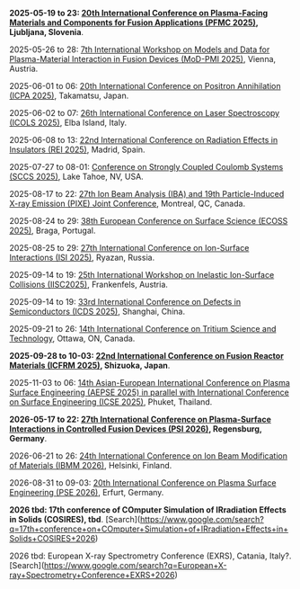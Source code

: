 **2025-05-19 to 23: [20th International Conference on Plasma-Facing Materials and Components for Fusion Applications (PFMC 2025)](https://pfmc20.com), Ljubljana, Slovenia**.

2025-05-26 to 28: [7th International Workshop on Models and Data for Plasma-Material Interaction in Fusion Devices (MoD-PMI 2025)](https://amdis.iaea.org/meetings/mod-pmi-2025/), Vienna, Austria.

2025-06-01 to 06: [20th International Conference on Positron Annihilation (ICPA 2025)](https://confit.atlas.jp/guide/event/icpa20/top), Takamatsu, Japan.

2025-06-02 to 07: [26th International Conference on Laser Spectroscopy (ICOLS 2025)](https://icols2025.it), Elba Island, Italy.

2025-06-08 to 13: [22nd International Conference on Radiation Effects in Insulators (REI 2025)](https://rei22madrid.csic.es), Madrid, Spain.

2025-07-27 to 08-01: [Conference on Strongly Coupled Coulomb Systems (SCCS 2025)](https://event.fourwaves.com/sccs2025/), Lake Tahoe, NV, USA.

2025-08-17 to 22: [27th Ion Beam Analysis (IBA) and 19th Particle-Induced  X-ray Emission (PIXE) Joint Conference](https://ibapixe.org), Montreal, QC, Canada.

2025-08-24 to 29: [38th European Conference on Surface Science (ECOSS 2025)](https://ecoss38.pt), Braga, Portugal.

2025-08-25 to 29: [27th International Conference on Ion-Surface Interactions (ISI 2025)](http://isi2025.yarsu.ru/eng/first_en.html), Ryazan, Russia.

2025-09-14 to 19: [25th International Workshop on Inelastic Ion-Surface Collisions (IISC2025)](https://tuwien.at/en/phy/iap/conferences/iisc25), Frankenfels, Austria.

2025-09-14 to 19: [33rd International Conference on Defects in Semiconductors (ICDS 2025)](https://icds2025.org), Shanghai, China.

2025-09-21 to 26: [14th International Conference on Tritium Science and Technology](https://tritium2025.com), Ottawa, ON, Canada.

**2025-09-28 to 10-03: [22nd International Conference on Fusion Reactor Materials (ICFRM 2025)](https://icfrm-22.com), Shizuoka, Japan**.

2025-11-03 to 06: [14th Asian-European International Conference on Plasma Surface Engineering (AEPSE 2025) in parallel with International Conference on Surface Engineering (ICSE 2025)](http://aepse.org/2025/), Phuket, Thailand.

**2026-05-17 to 22: [27th International Conference on Plasma-Surface Interactions in Controlled Fusion Devices (PSI 2026)](https://www.ipp.mpg.de/psi27/), Regensburg, Germany**.

2026-06-21 to 26: [24th International Conference on Ion Beam Modification of Materials (IBMM 2026)](https://helsinki.fi/en/conferences/ibmm-2026), Helsinki, Finland.

2026-08-31 to 09-03: [20th International Conference on Plasma Surface Engineering (PSE 2026)](https://pse-conferences.net), Erfurt, Germany.

**2026 tbd: 17th conference of COmputer Simulation of IRradiation Effects in Solids (COSIRES), tbd**. \[Search](https://www.google.com/search?q=17th+conference+on+COmputer+Simulation+of+IRradiation+Effects+in+Solids+COSIRES+2026)

2026 tbd: European X-ray Spectrometry Conference (EXRS), Catania, Italy?. \[Search](https://www.google.com/search?q=European+X-ray+Spectrometry+Conference+EXRS+2026)

